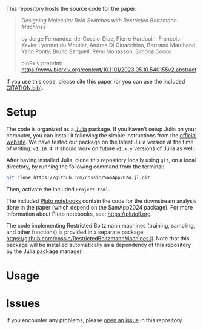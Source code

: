 This repository hosts the source code for the paper:

> *Designing Molecular RNA Switches with Restricted Boltzmann Machines*
> 
> by Jorge Fernandez-de-Cossio-Diaz, Pierre Hardouin, Francois-Xavier Lyonnet du Moutier, Andrea Di Gioacchino, Bertrand Marchand, Yann Ponty, Bruno Sargueil, Rémi Monasson, Simona Cocco
> 
> bioRxiv preprint: https://www.biorxiv.org/content/10.1101/2023.05.10.540155v2.abstract

If you use this code, please cite this paper (or you can use the included [CITATION.bib](https://github.com/cossio/SamApp2024.jl/blob/main/CITATION.bib)).

# Setup

The code is organized as a [Julia](https://julialang.org) package. If you haven't setup Julia on your computer, you can install it following the simple instructions from the [official website](https://julialang.org/downloads/). We have tested our package on the latest Julia version at the time of writing: `v1.10.4`. It should work on future `v1.x.y` versions of Julia as well.

After having installed Julia, clone this repository locally using `git`, on a local directory, by running the following command from the terminal:

```bash
git clone https://github.com/cossio/SamApp2024.jl.git
```

Then, activate the included `Project.toml`.

The included [Pluto notebooks](https://github.com/cossio/SamApp2024.jl/tree/main/pluto) contain the code for the downstream analysis done in the paper (which depend on the SamApp2024 package). For more information about Pluto notebooks, see: https://plutojl.org.

The code implementing Restricted Boltzmann machines (training, sampling, and other functions) is provided in a separate package: https://github.com/cossio/RestrictedBoltzmannMachines.jl. Note that this package will be installed automatically as a dependency of this repository by the Julia package manager.

# Usage

# Issues

If you encounter any problems, please [open an issue](https://github.com/cossio/SamApp2024.jl/issues/new/choose) in this repository.